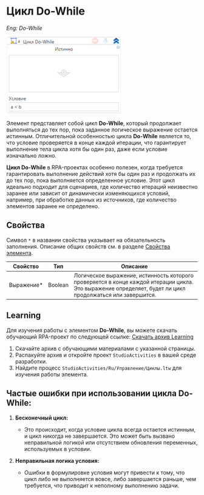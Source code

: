 # Цикл Do-While

*Eng: Do-While*

![](../../../.gitbook/assets/new-do-while.png)


Элемент представляет собой цикл **Do-While**, который продолжает выполняться до тех пор, пока заданное логическое выражение остается истинным. Отличительной особенностью цикла **Do-While** является то, что условие проверяется в конце каждой итерации, что гарантирует выполнение тела цикла хотя бы один раз, даже если условие изначально ложно.


**Цикл Do-While** в RPA-проектах особенно полезен, когда требуется гарантировать выполнение действий хотя бы один раз и продолжать их до тех пор, пока выполняется определенное условие. Этот цикл идеально подходит для сценариев, где количество итераций неизвестно заранее или зависит от динамически изменяющихся условий, например, при обработке данных из источников, где количество элементов заранее не определено.

## Свойства

Символ `*` в названии свойства указывает на обязательность заполнения. Описание общих свойств см. в разделе [Свойства элемента](https://docs.primo-rpa.ru/primo-rpa/primo-studio/process/elements#svoistva-elementa).

| Свойство    | Тип     | Описание                                                                 |
|-------------|---------|--------------------------------------------------------------------------|
| Выражение\* | Boolean | Логическое выражение, истинность которого проверяется в конце каждой итерации цикла. Это выражение определяет, будет ли цикл продолжаться или завершится. |

##  Learning

Для изучения работы с элементом **Do-While**, вы можете скачать обучающий RPA-проект по следующей ссылке: [Скачать архив Learning](https://github.com/PrimoRPA/Learning/archive/refs/heads/master.zip)

1. Скачайте архив с обучающими материалами с указанной страницы.
2. Распакуйте архив и откройте проект `StudioActivities` в вашей среде разработки.
3. Найдите процесс `StudioActivities/Ru/Управление/Циклы.ltw` для изучения работы элемента.

## Частые ошибки при использовании цикла Do-While:

1. **Бесконечный цикл:** 
   - Это происходит, когда условие цикла всегда остается истинным, и цикл никогда не завершается. Это может быть вызвано неправильной логикой или отсутствием обновления переменных, используемых в условии.

2. **Неправильная логика условия:**
   - Ошибки в формулировке условия могут привести к тому, что цикл либо не выполняется вовсе, либо завершается раньше, чем требуется, что приводит к неполному выполнению задачи.
